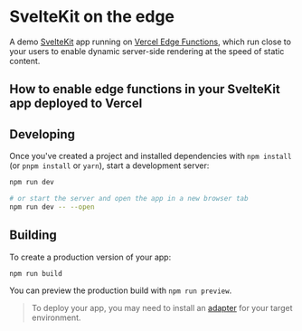 # SvelteKit on the edge

A demo [SvelteKit](https://kit.svelte.dev) app running on [Vercel Edge Functions](https://vercel.com/features/edge-functions), which run close to your users to enable dynamic server-side rendering at the speed of static content.

## How to enable edge functions in your SvelteKit app deployed to Vercel




## Developing

Once you've created a project and installed dependencies with `npm install` (or `pnpm install` or `yarn`), start a development server:

```bash
npm run dev

# or start the server and open the app in a new browser tab
npm run dev -- --open
```

## Building

To create a production version of your app:

```bash
npm run build
```

You can preview the production build with `npm run preview`.

> To deploy your app, you may need to install an [adapter](https://kit.svelte.dev/docs/adapters) for your target environment.
